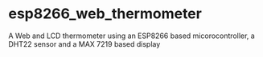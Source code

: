 # esp8266_web_thermometer
A Web and LCD thermometer using an ESP8266 based micorocontroller, a DHT22 sensor and a MAX 7219 based display

